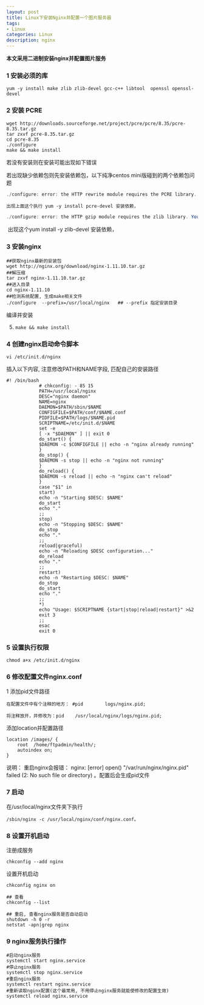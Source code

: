 ```yaml
---
layout: post
title: Linux下安装Nginx并配置一个图片服务器
tags:
- Linux
categories: Linux
description: nginx
---
```


**本文采用二进制安装nginx并配置图片服务**

<!-- more --> 

### 1 安装必须的库

```properties
yum -y install make zlib zlib-devel gcc-c++ libtool  openssl openssl-devel
```

### 2 安装 PCRE

```properties
wget http://downloads.sourceforge.net/project/pcre/pcre/8.35/pcre-8.35.tar.gz
tar zxvf pcre-8.35.tar.gz
cd pcre-8.35
./configure
make && make install
```

若没有安装则在安装可能出现如下错误

若出现缺少依赖包则先安装依赖包，以下纯净centos mini版碰到的两个依赖包问题  

```java
./configure: error: the HTTP rewrite module requires the PCRE library. You can either disable the module by using --withou-http_rewrite_module option, or install the PCRE library into the system, or build the PCRE library statically from the source with nginx by using --with-pcre=<path> option
```

	出现上面这个执行 yum -y install pcre-devel 安装依赖， 

```java
./configure: error: the HTTP gzip module requires the zlib library. You can either disable the module by using --withou-http_gzip_module option, or install the zlib library into the system, or build the zlib library statically from the source with nginx by using --with-zlib=<path> option
```

​	出现这个yum install -y zlib-devel 安装依赖， 

### 3 安装nginx

```
##获取nginx最新的安装包
wget http://nginx.org/download/nginx-1.11.10.tar.gz
##解压缩
tar zxvf nginx-1.11.10.tar.gz
##进入目录
cd nginx-1.11.10
##检测系统配置, 生成make相关文件
./configure  --prefix=/usr/local/nginx   ## --prefix 指定安装目录
```

编译并安装

5. ```propert
   make && make install
   ```

### 4 创建nginx启动命令脚本

```properties
vi /etc/init.d/nginx
```

插入以下内容, 注意修改PATH和NAME字段, 匹配自己的安装路径 

```
#! /bin/bash
            # chkconfig: - 85 15
            PATH=/usr/local/nginx
            DESC="nginx daemon"
            NAME=nginx
            DAEMON=$PATH/sbin/$NAME
            CONFIGFILE=$PATH/conf/$NAME.conf
            PIDFILE=$PATH/logs/$NAME.pid
            SCRIPTNAME=/etc/init.d/$NAME
            set -e
            [ -x "$DAEMON" ] || exit 0
            do_start() {
            $DAEMON -c $CONFIGFILE || echo -n "nginx already running"
            }
            do_stop() {
            $DAEMON -s stop || echo -n "nginx not running"
            }
            do_reload() {
            $DAEMON -s reload || echo -n "nginx can't reload"
            }
            case "$1" in
            start)
            echo -n "Starting $DESC: $NAME"
            do_start
            echo "."
            ;;
            stop)
            echo -n "Stopping $DESC: $NAME"
            do_stop
            echo "."
            ;;
            reload|graceful)
            echo -n "Reloading $DESC configuration..."
            do_reload
            echo "."
            ;;
            restart)
            echo -n "Restarting $DESC: $NAME"
            do_stop
            do_start
            echo "."
            ;;
            *)
            echo "Usage: $SCRIPTNAME {start|stop|reload|restart}" >&2
            exit 3
            ;;
            esac
            exit 0
```

### 5 设置执行权限

```
chmod a+x /etc/init.d/nginx
```

### 6 修改配置文件nginx.conf

1 添加pid文件路径

```properties
在配置文件中有个注释的地方： #pid        logs/nginx.pid;

将注释放开，并修改为：pid    /usr/local/nginx/logs/nginx.pid;
```

添加location并配置路径

```properties
location /images/ {
    root  /home/ftpadmin/health/;
    autoindex on;
} 
```

说明： 重启nginx会报错： nginx: [error] open() "/var/run/nginx/nginx.pid" failed (2: No such file or directory) 。配置后会生成pid文件

### 7 启动

在/usr/local/nginx文件夹下执行

```properties
/sbin/nginx -c /usr/local/nginx/conf/nginx.conf。  
```

### 8 设置开机启动

注册成服务

```properties
chkconfig --add nginx
```

设置开机启动

```properties
chkconfig nginx on

## 查看
chkconfig --list

## 重启, 查看nginx服务是否自动启动
shutdown -h 0 -r
netstat -apn|grep nginx
```

### 9 nginx服务执行操作

```properties
#启动nginx服务
systemctl start nginx.service
#停止nginx服务
systemctl stop nginx.service
#重启nginx服务
systemctl restart nginx.service
#重新读取nginx配置(这个最常用, 不用停止nginx服务就能使修改的配置生效)
systemctl reload nginx.service
```

 







